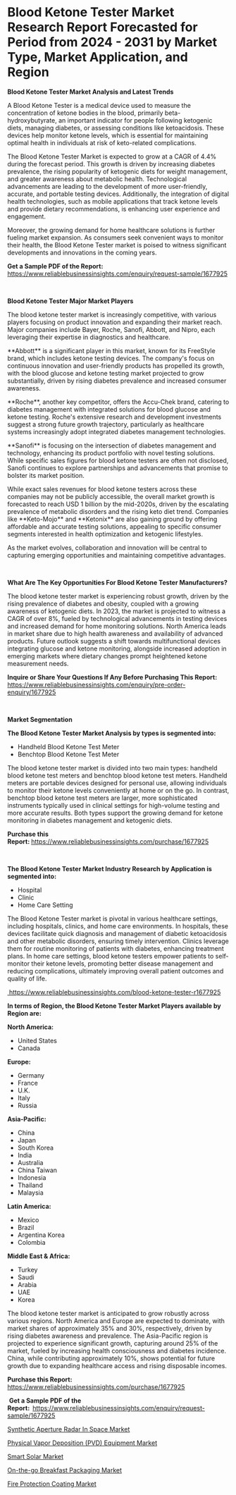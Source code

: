 <p><h1>Blood Ketone Tester Market Research Report Forecasted for Period from 2024 -  2031 by Market Type, Market Application, and Region</h1></p><p><strong>Blood Ketone Tester Market Analysis and Latest Trends</strong></p>
<p><p>A Blood Ketone Tester is a medical device used to measure the concentration of ketone bodies in the blood, primarily beta-hydroxybutyrate, an important indicator for people following ketogenic diets, managing diabetes, or assessing conditions like ketoacidosis. These devices help monitor ketone levels, which is essential for maintaining optimal health in individuals at risk of keto-related complications.</p><p>The Blood Ketone Tester Market is expected to grow at a CAGR of 4.4% during the forecast period. This growth is driven by increasing diabetes prevalence, the rising popularity of ketogenic diets for weight management, and greater awareness about metabolic health. Technological advancements are leading to the development of more user-friendly, accurate, and portable testing devices. Additionally, the integration of digital health technologies, such as mobile applications that track ketone levels and provide dietary recommendations, is enhancing user experience and engagement.</p><p>Moreover, the growing demand for home healthcare solutions is further fueling market expansion. As consumers seek convenient ways to monitor their health, the Blood Ketone Tester market is poised to witness significant developments and innovations in the coming years.</p></p>
<p><strong>Get a Sample PDF of the Report:&nbsp;</strong> <a href="https://www.reliablebusinessinsights.com/enquiry/request-sample/1677925?utm_campaign=1476&utm_medium=2&utm_source=Github&utm_content=ia&utm_term=14102024&utm_id=blood-ketone-tester">https://www.reliablebusinessinsights.com/enquiry/request-sample/1677925</a></p>
<p>&nbsp;</p>
<p><strong>Blood Ketone Tester Major Market Players</strong></p>
<p><p>The blood ketone tester market is increasingly competitive, with various players focusing on product innovation and expanding their market reach. Major companies include Bayer, Roche, Sanofi, Abbott, and Nipro, each leveraging their expertise in diagnostics and healthcare.</p><p>**Abbott** is a significant player in this market, known for its FreeStyle brand, which includes ketone testing devices. The company's focus on continuous innovation and user-friendly products has propelled its growth, with the blood glucose and ketone testing market projected to grow substantially, driven by rising diabetes prevalence and increased consumer awareness.</p><p>**Roche**, another key competitor, offers the Accu-Chek brand, catering to diabetes management with integrated solutions for blood glucose and ketone testing. Roche's extensive research and development investments suggest a strong future growth trajectory, particularly as healthcare systems increasingly adopt integrated diabetes management technologies.</p><p>**Sanofi** is focusing on the intersection of diabetes management and technology, enhancing its product portfolio with novel testing solutions. While specific sales figures for blood ketone testers are often not disclosed, Sanofi continues to explore partnerships and advancements that promise to bolster its market position.</p><p>While exact sales revenues for blood ketone testers across these companies may not be publicly accessible, the overall market growth is forecasted to reach USD 1 billion by the mid-2020s, driven by the escalating prevalence of metabolic disorders and the rising keto diet trend. Companies like **Keto-Mojo** and **Ketonix** are also gaining ground by offering affordable and accurate testing solutions, appealing to specific consumer segments interested in health optimization and ketogenic lifestyles. </p><p>As the market evolves, collaboration and innovation will be central to capturing emerging opportunities and maintaining competitive advantages.</p></p>
<p>&nbsp;</p>
<p><strong>What Are The Key Opportunities For Blood Ketone Tester Manufacturers?</strong></p>
<p><p>The blood ketone tester market is experiencing robust growth, driven by the rising prevalence of diabetes and obesity, coupled with a growing awareness of ketogenic diets. In 2023, the market is projected to witness a CAGR of over 8%, fueled by technological advancements in testing devices and increased demand for home monitoring solutions. North America leads in market share due to high health awareness and availability of advanced products. Future outlook suggests a shift towards multifunctional devices integrating glucose and ketone monitoring, alongside increased adoption in emerging markets where dietary changes prompt heightened ketone measurement needs.</p></p>
<p><strong>Inquire or Share Your Questions If Any Before Purchasing This Report:</strong> <a href="https://www.reliablebusinessinsights.com/enquiry/pre-order-enquiry/1677925?utm_campaign=1476&utm_medium=2&utm_source=Github&utm_content=ia&utm_term=14102024&utm_id=blood-ketone-tester">https://www.reliablebusinessinsights.com/enquiry/pre-order-enquiry/1677925</a></p>
<p>&nbsp;</p>
<p><strong>Market Segmentation</strong></p>
<p><strong>The Blood Ketone Tester Market Analysis by types is segmented into:</strong></p>
<p><ul><li>Handheld Blood Ketone Test Meter</li><li>Benchtop Blood Ketone Test Meter</li></ul></p>
<p><p>The blood ketone tester market is divided into two main types: handheld blood ketone test meters and benchtop blood ketone test meters. Handheld meters are portable devices designed for personal use, allowing individuals to monitor their ketone levels conveniently at home or on the go. In contrast, benchtop blood ketone test meters are larger, more sophisticated instruments typically used in clinical settings for high-volume testing and more accurate results. Both types support the growing demand for ketone monitoring in diabetes management and ketogenic diets.</p></p>
<p><strong>Purchase this Report:&nbsp;</strong><a href="https://www.reliablebusinessinsights.com/purchase/1677925?utm_campaign=1476&utm_medium=2&utm_source=Github&utm_content=ia&utm_term=14102024&utm_id=blood-ketone-tester">https://www.reliablebusinessinsights.com/purchase/1677925</a></p>
<p>&nbsp;</p>
<p><strong>The Blood Ketone Tester Market Industry Research by Application is segmented into:</strong></p>
<p><ul><li>Hospital</li><li>Clinic</li><li>Home Care Setting</li></ul></p>
<p><p>The Blood Ketone Tester market is pivotal in various healthcare settings, including hospitals, clinics, and home care environments. In hospitals, these devices facilitate quick diagnosis and management of diabetic ketoacidosis and other metabolic disorders, ensuring timely intervention. Clinics leverage them for routine monitoring of patients with diabetes, enhancing treatment plans. In home care settings, blood ketone testers empower patients to self-monitor their ketone levels, promoting better disease management and reducing complications, ultimately improving overall patient outcomes and quality of life.</p></p>
<p><a href="https://www.reliablebusinessinsights.com/blood-ketone-tester-r1677925?utm_campaign=1476&utm_medium=2&utm_source=Github&utm_content=ia&utm_term=14102024&utm_id=blood-ketone-tester">&nbsp;https://www.reliablebusinessinsights.com/blood-ketone-tester-r1677925</a></p>
<p><strong>In terms of Region, the Blood Ketone Tester Market Players available by Region are:</strong></p>
<p>
    <p> <strong> North America: </strong>
        <ul>
            <li>United States</li>
            <li>Canada</li>
        </ul>
        </p> 
    <p> <strong> Europe: </strong>
        <ul>
            <li>Germany</li>
            <li>France</li>
            <li>U.K.</li>
            <li>Italy</li>
            <li>Russia</li>
        </ul>
        </p> 
    <p> <strong> Asia-Pacific: </strong>
        <ul>
            <li>China</li>
            <li>Japan</li>
            <li>South Korea</li>
            <li>India</li>
            <li>Australia</li>
            <li>China Taiwan</li>
            <li>Indonesia</li>
            <li>Thailand</li>
            <li>Malaysia</li>
        </ul>
        </p> 
    <p> <strong> Latin America: </strong>
        <ul>
            <li>Mexico</li>
            <li>Brazil</li>
            <li>Argentina Korea</li>
            <li>Colombia</li>
        </ul>
        </p> 
    <p> <strong> Middle East & Africa: </strong>
        <ul>
            <li>Turkey</li>
            <li>Saudi</li>
            <li>Arabia</li>
            <li>UAE</li>
            <li>Korea</li>
        </ul>
    </p>
    </p>
<p><p>The blood ketone tester market is anticipated to grow robustly across various regions. North America and Europe are expected to dominate, with market shares of approximately 35% and 30%, respectively, driven by rising diabetes awareness and prevalence. The Asia-Pacific region is projected to experience significant growth, capturing around 25% of the market, fueled by increasing health consciousness and diabetes incidence. China, while contributing approximately 10%, shows potential for future growth due to expanding healthcare access and rising disposable incomes.</p></p>
<p><strong>Purchase this Report: </strong><a href="https://www.reliablebusinessinsights.com/purchase/1677925?utm_campaign=1476&utm_medium=2&utm_source=Github&utm_content=ia&utm_term=14102024&utm_id=blood-ketone-tester">https://www.reliablebusinessinsights.com/purchase/1677925</a></p>
<p>&nbsp;<strong>Get a Sample PDF of the Report:&nbsp;&nbsp;</strong><a href="https://www.reliablebusinessinsights.com/enquiry/request-sample/1677925?utm_campaign=1476&utm_medium=2&utm_source=Github&utm_content=ia&utm_term=14102024&utm_id=blood-ketone-tester">https://www.reliablebusinessinsights.com/enquiry/request-sample/1677925</a></p>
<p><strong></strong></p>
<p><p><a href="https://www.linkedin.com/pulse/global-synthetic-aperture-radar-space-industry-research-report-wpgrf?trk=public_post_embed_feed-article-content&utm_campaign=1476&utm_medium=2&utm_source=Github&utm_content=ia&utm_term=14102024&utm_id=blood-ketone-tester">Synthetic Aperture Radar In Space Market</a></p><p><a href="https://www.linkedin.com/pulse/physical-vapor-deposition-pvd-equipment-industry-sector-market-5hhie?utm_campaign=1476&utm_medium=2&utm_source=Github&utm_content=ia&utm_term=14102024&utm_id=blood-ketone-tester">Physical Vapor Deposition (PVD) Equipment Market</a></p><p><a href="https://www.linkedin.com/pulse/smart-solar-market-drivers-challenges-forecast-2024-2031-ynhyf?trk=public_post_embed_feed-article-content&utm_campaign=1476&utm_medium=2&utm_source=Github&utm_content=ia&utm_term=14102024&utm_id=blood-ketone-tester">Smart Solar Market</a></p><p><a href="https://www.linkedin.com/pulse/on-the-go-breakfast-packaging-industry-resonance-119-amplification-lqvde?utm_campaign=1476&utm_medium=2&utm_source=Github&utm_content=ia&utm_term=14102024&utm_id=blood-ketone-tester">On-the-go Breakfast Packaging Market</a></p><p><a href="https://www.linkedin.com/pulse/fire-protection-coating-market-transformation-comparative-jguxf?trk=public_post_embed_feed-article-content&utm_campaign=1476&utm_medium=2&utm_source=Github&utm_content=ia&utm_term=14102024&utm_id=blood-ketone-tester">Fire Protection Coating Market</a></p></p>